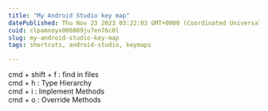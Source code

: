 ```yaml
---
title: "My Android Studio key map"
datePublished: Thu Nov 23 2023 03:22:03 GMT+0000 (Coordinated Universal Time)
cuid: clpamnoyx000809ju7en76c0l
slug: my-android-studio-key-map
tags: shortcuts, android-studio, keymaps

---
```


cmd + shift + f : find in files  
cmd + h : Type Hierarchy  
cmd + i : Implement Methods  
cmd + o : Override Methods  